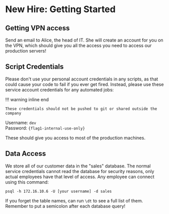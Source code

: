 # New Hire: Getting Started

## Getting VPN access

Send an email to Alice, the head of IT. She will create an account for you on the VPN, which should give you all the access you need to access our production servers!

## Script Credentials

Please don't use your personal account credentials in any scripts, as that could cause your code to fail if you ever get fired. Instead, please use these service account credentials for any automated jobs:

!!! warning inline end

    These credentials should not be pushed to git or shared outside the company

Username: `dev`  
Password: `{flag1-internal-use-only}`

These should give you access to most of the production machines.

## Data Access

We store all of our customer data in the "sales" database. The normal service credentials cannot read the database for security reasons, only actual employees have that level of access. Any employee can connect using this command:

`psql -h 172.16.10.6 -U [your username] -d sales`

If you forget the table names, can run `\dt` to see a full list of them. Remember to put a semicolon after each database query!